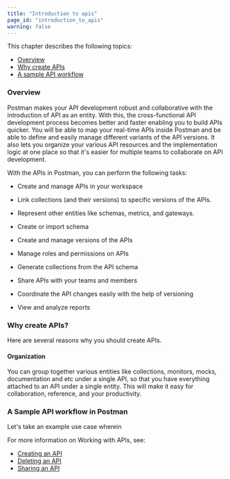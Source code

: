 ```yaml
---
title: "Introduction to apis"
page_id: "introduction_to_apis"
warning: false
---
```


This chapter describes the following topics:

* [Overview](#overview)
* [Why create APIs](#why-create-apis)
* [A sample API workflow](#a-sample-api-workflow)

### Overview

Postman makes your API development robust and collaborative with the introduction of API as an entity. With this, the cross-functional API development process becomes better and faster enabling you to build APIs quicker. You will be able to map your real-time APIs inside Postman and be able to define and easily manage different variants of the API versions. It also lets you organize your various API resources and the implementation logic at one place so that it's easier for multiple teams to collaborate on API development.

With the APIs in Postman, you can perform the following tasks:

* Create and manage APIs in your workspace

* Link collections (and their versions) to specific versions of the APIs. 

* Represent other entities like schemas, metrics, and gateways. 

* Create or import schema

* Create and manage versions of the APIs

* Manage roles and permissions on APIs

* Generate collections from the API schema

* Share APIs with your teams and members

* Coordinate the API changes easily with the help of versioning

* View and analyze reports


### Why create APIs?

Here are several reasons why you should create APIs.

#### Organization 

You can group together various entities like collections, monitors, mocks, documentation and etc under a single API, so that you have everything attached to an API under a single entity. This will make it easy for collaboration, reference, and your productivity. 




### A Sample API workflow in Postman

Let's take an example use case wherein 

For more information on Working with APIs, see:

* [Creating an API](/docs/v6/postman/working_with_apis/managing_apis)
* [Deleting an API](/docs/v6/postman/working_with_apis/)
* [Sharing an API](/docs/v6/postman/working_with_apis/) 
